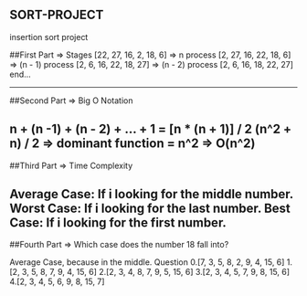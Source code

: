 ## SORT-PROJECT
insertion sort project

##First Part => Stages
[22, 27, 16, 2, 18, 6] => n process
[2, 27, 16, 22, 18, 6] => (n - 1) process
[2, 6, 16, 22, 18, 27] => (n - 2) process
[2, 6, 16, 18, 22, 27] end...

---
##Second Part => Big O Notation

n + (n -1) + (n - 2) + ... + 1 = [n * (n + 1)] / 2
(n^2 + n) / 2 => dominant function = n^2
=> O(n^2)
---
##Third Part => Time Complexity

Average Case: If i looking for the middle number.
Worst Case: If i looking for the last number.
Best Case: If i looking for the first number.
---
##Fourth Part => Which case does the number 18 fall into?

Average Case, because in the middle.
Question
0.[7, 3, 5, 8, 2, 9, 4, 15, 6]
1.[2, 3, 5, 8, 7, 9, 4, 15, 6]
2.[2, 3, 4, 8, 7, 9, 5, 15, 6]
3.[2, 3, 4, 5, 7, 9, 8, 15, 6]
4.[2, 3, 4, 5, 6, 9, 8, 15, 7]
